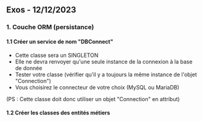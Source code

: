 ## Exos - 12/12/2023


### 1. Couche ORM (persistance) 


#### 1.1 Créer un **service** de nom "DBConnect"


- Cette classe sera un SINGLETON
- Elle ne devra renvoyer qu'une seule instance de la connexion à la base de donnée
- Tester votre classe (vérifier qu'il y a toujours la même instance de l'objet "Connection")
- Vous choisirez le connecteur de votre choix (MySQL ou MariaDB)


(PS : Cette classe doit donc utiliser un objet "Connection" en attribut)


#### 1.2 Créer les classes des entités métiers


